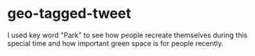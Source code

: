 # geo-tagged-tweet

I used key word "Park" to see how people recreate themselves during this special time and how important green space is for people recently.
